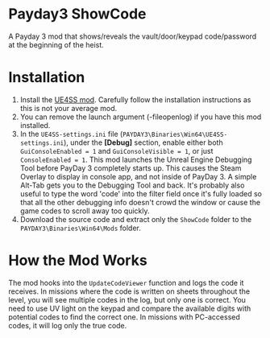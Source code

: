 # Payday3 ShowCode
A Payday 3 mod that shows/reveals the vault/door/keypad code/password at the beginning of the heist.

# Installation
1. Install the [UE4SS mod](https://modworkshop.net/mod/44048). Carefully follow the installation instructions as this is not your average mod.
1. You can remove the launch argument (-fileopenlog) if you have this mod installed.
1. In the `UE4SS-settings.ini` file (`PAYDAY3\Binaries\Win64\UE4SS-settings.ini`), under the **[Debug]** section, enable either both `GuiConsoleEnabled = 1` and `GuiConsoleVisible = 1`, or just `ConsoleEnabled = 1`. This mod launches the Unreal Engine Debugging Tool before PayDay 3 completely starts up. This causes the Steam Overlay to display in console app, and not inside of PayDay 3. A simple Alt-Tab gets you to the Debugging Tool and back. It's probably also useful to type the word 'code' into the filter field once it's fully loaded so that all the other debugging info doesn't crowd the window or cause the game codes to scroll away too quickly.
1. Download the source code and extract only the `ShowCode` folder to the `PAYDAY3\Binaries\Win64\Mods` folder.

# How the Mod Works
The mod hooks into the `UpdateCodeViewer` function and logs the code it receives. In missions where the code is written on sheets throughout the level, you will see multiple codes in the log, but only one is correct. You need to use UV light on the keypad and compare the available digits with potential codes to find the correct one. In missions with PC-accessed codes, it will log only the true code.
